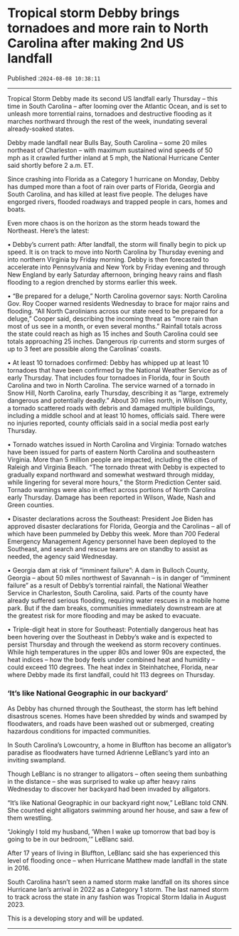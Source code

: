 # Tropical storm Debby brings tornadoes and more rain to North Carolina after making 2nd US landfall

Published :`2024-08-08 10:38:11`

---

Tropical Storm Debby made its second US landfall early Thursday – this time in South Carolina – after looming over the Atlantic Ocean, and is set to unleash more torrential rains, tornadoes and destructive flooding as it marches northward through the rest of the week, inundating several already-soaked states.

Debby made landfall near Bulls Bay, South Carolina – some 20 miles northeast of Charleston – with maximum sustained wind speeds of 50 mph as it crawled further inland at 5 mph, the National Hurricane Center said shortly before 2 a.m. ET.

Since crashing into Florida as a Category 1 hurricane on Monday, Debby has dumped more than a foot of rain over parts of Florida, Georgia and South Carolina, and has killed at least five people. The deluges have engorged rivers, flooded roadways and trapped people in cars, homes and boats.

Even more chaos is on the horizon as the storm heads toward the Northeast. Here’s the latest:

• Debby’s current path: After landfall, the storm will finally begin to pick up speed. It is on track to move into North Carolina by Thursday evening and into northern Virginia by Friday morning. Debby is then forecasted to accelerate into Pennsylvania and New York by Friday evening and through New England by early Saturday afternoon, bringing heavy rains and flash flooding to a region drenched by storms earlier this week.

• “Be prepared for a deluge,” North Carolina governor says: North Carolina Gov. Roy Cooper warned residents Wednesday to brace for major rains and flooding. “All North Carolinians across our state need to be prepared for a deluge,” Cooper said, describing the incoming threat as “more rain than most of us see in a month, or even several months.” Rainfall totals across the state could reach as high as 15 inches and South Carolina could see totals approaching 25 inches. Dangerous rip currents and storm surges of up to 3 feet are possible along the Carolinas’ coasts.

• At least 10 tornadoes confirmed: Debby has whipped up at least 10 tornadoes that have been confirmed by the National Weather Service as of early Thursday. That includes four tornadoes in Florida, four in South Carolina and two in North Carolina. The service warned of a tornado in Snow Hill, North Carolina, early Thursday, describing it as “large, extremely dangerous and potentially deadly.” About 30 miles north, in Wilson County, a tornado scattered roads with debris and damaged multiple buildings, including a middle school and at least 10 homes, officials said. There were no injuries reported, county officials said in a social media post early Thursday.

• Tornado watches issued in North Carolina and Virginia: Tornado watches have been issued for parts of eastern North Carolina and southeastern Virginia. More than 5 million people are impacted, including the cities of Raleigh and Virginia Beach. “The tornado threat with Debby is expected to gradually expand northward and somewhat westward through midday, while lingering for several more hours,” the Storm Prediction Center said. Tornado warnings were also in effect across portions of North Carolina early Thursday. Damage has been reported in Wilson, Wade, Nash and Green counties.

• Disaster declarations across the Southeast: President Joe Biden has approved disaster declarations for Florida, Georgia and the Carolinas – all of which have been pummeled by Debby this week. More than 700 Federal Emergency Management Agency personnel have been deployed to the Southeast, and search and rescue teams are on standby to assist as needed, the agency said Wednesday.

• Georgia dam at risk of “imminent failure”: A dam in Bulloch County, Georgia – about 50 miles northwest of Savannah – is in danger of “imminent failure” as a result of Debby’s torrential rainfall, the National Weather Service in Charleston, South Carolina, said. Parts of the county have already suffered serious flooding, requiring water rescues in a mobile home park. But if the dam breaks, communities immediately downstream are at the greatest risk for more flooding and may be asked to evacuate.

• Triple-digit heat in store for Southeast: Potentially dangerous heat has been hovering over the Southeast in Debby’s wake and is expected to persist Thursday and through the weekend as storm recovery continues. While high temperatures in the upper 80s and lower 90s are expected, the heat indices – how the body feels under combined heat and humidity – could exceed 110 degrees. The heat index in Steinhatchee, Florida, near where Debby made its first landfall, could hit 113 degrees on Thursday.

### ‘It’s like National Geographic in our backyard’

As Debby has churned through the Southeast, the storm has left behind disastrous scenes. Homes have been shredded by winds and swamped by floodwaters, and roads have been washed out or submerged, creating hazardous conditions for impacted communities.

In South Carolina’s Lowcountry, a home in Bluffton has become an alligator’s paradise as floodwaters have turned Adrienne LeBlanc’s yard into an inviting swampland.

Though LeBlanc is no stranger to alligators – often seeing them sunbathing in the distance – she was surprised to wake up after heavy rains Wednesday to discover her backyard had been invaded by alligators.

“It’s like National Geographic in our backyard right now,” LeBlanc told CNN. She counted eight alligators swimming around her house, and saw a few of them wrestling.

“Jokingly I told my husband, ‘When I wake up tomorrow that bad boy is going to be in our bedroom,’” LeBlanc said.

After 17 years of living in Bluffton, LeBlanc said she has experienced this level of flooding once – when Hurricane Matthew made landfall in the state in 2016.

South Carolina hasn’t seen a named storm make landfall on its shores since Hurricane Ian’s arrival in 2022 as a Category 1 storm. The last named storm to track across the state in any fashion was Tropical Storm Idalia in August 2023.

This is a developing story and will be updated.

---

